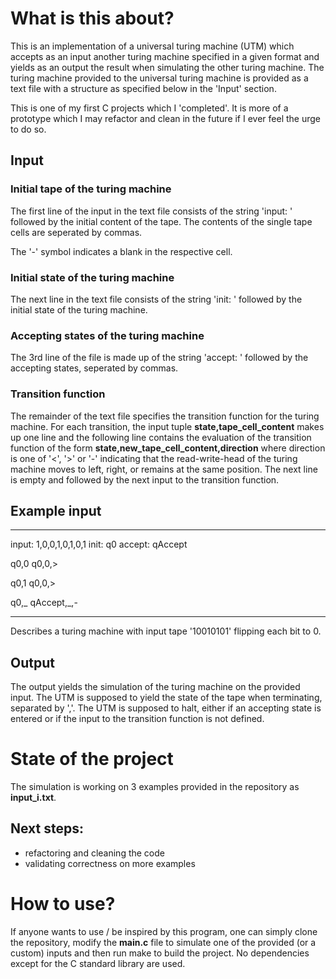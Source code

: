 
# What is this about? 
This is an implementation of a universal turing machine (UTM) which accepts as an input another turing machine specified in a given format and yields as an output the result when simulating the other turing machine.
The turing machine provided to the universal turing machine is provided as a text file with a structure as specified below in the 'Input' section.

This is one of my first C projects which I 'completed'. It is more of a prototype which I may refactor and clean in the future if I ever feel the urge to do so.


## Input
### Initial tape of the turing machine
The first line of the input in the text file consists of the string 'input: ' followed by the initial content of the tape. The contents of the single tape cells are seperated by commas. 

The '-' symbol indicates a blank in the respective cell.
### Initial state of the turing machine
The next line in the text file consists of the string 'init: ' followed by the initial state of the turing machine.


### Accepting states of the turing machine
The 3rd line of the file is made up of the string 'accept: ' followed by the accepting states, seperated by commas.

### Transition function
The remainder of the text file specifies the transition function for the turing machine. For each transition, the input tuple __state,tape_cell_content__ makes up one line and the following line contains the evaluation of the transition function of the form __state,new_tape_cell_content,direction__ where direction is one of '<', '>' or '-' indicating that the read-write-head of the turing machine moves to left, right, or remains at the same position.
The next line is empty and followed by the next input to the transition function.


## Example input
---------------------------
input: 1,0,0,1,0,1,0,1
init: q0
accept: qAccept

q0,0
q0,0,>

q0,1
q0,0,>

q0,_
qAccept,_,-

---------------------------
Describes a turing machine with input tape '10010101' flipping each bit to 0.

## Output
The output yields the simulation of the turing machine on the provided input. The UTM is supposed to yield the state of the tape when terminating, separated by ','. 
The UTM is supposed to halt, either if an accepting state is entered or if the input to the transition function is not defined.


# State of the project
The simulation is working on 3 examples provided in the repository as __input_i.txt__.

## Next steps: 
- refactoring and cleaning the code
- validating correctness on more examples


# How to use?
If anyone wants to use / be inspired by this program, one can simply clone the repository, modify the __main.c__ file to simulate one of the provided (or a custom) inputs and then run make to build the project.
No dependencies except for the C standard library are used.
